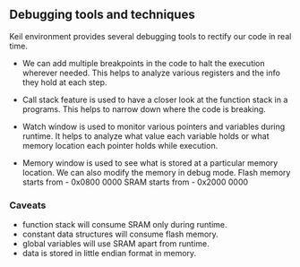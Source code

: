 ## Debugging tools and techniques

Keil environment provides several debugging tools to rectify our code in real time.

- We can add multiple breakpoints in the code to halt the execution wherever needed. This helps to analyze various registers and the info they hold at each step.

- Call stack feature is used to have a closer look at the function stack in a programs. This helps to narrow down where the code is breaking.

- Watch window is used to monitor various pointers and variables during runtime. It helps to analyze what value each variable holds or what memory location each pointer holds while execution.

- Memory window is used to see what is stored at a particular memory location. We can also modify the memory in debug mode.
Flash memory starts from - 0x0800 0000
SRAM starts from - 0x2000 0000


### Caveats

- function stack will consume SRAM only during runtime.
- constant data structures will consume flash memory.
- global variables will use SRAM apart from runtime.
- data is stored in little endian format in memory.

